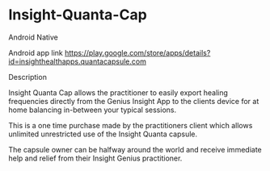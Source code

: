 # Insight-Quanta-Cap
Android Native

Android app link https://play.google.com/store/apps/details?id=insighthealthapps.quantacapsule.com

Description

Insight Quanta Cap allows the practitioner to easily export healing frequencies directly from the Genius Insight App to the clients device for at home balancing in-between your typical sessions.

This is a one time purchase made by the practitioners client which allows unlimited unrestricted use of the Insight Quanta capsule.

The capsule owner can be halfway around the world and receive immediate help and relief from their Insight Genius practitioner.
